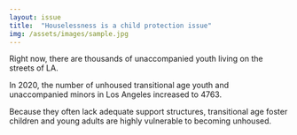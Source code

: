 ```yaml
---
layout: issue
title:  "Houselessness is a child protection issue"
img: /assets/images/sample.jpg
---
```

Right now, there are thousands of unaccompanied youth living on the streets of LA.

In 2020, the number of unhoused transitional age youth and unaccompanied minors in Los Angeles increased to 4763.

Because they often lack adequate support structures, transitional age foster children and young adults are highly vulnerable to becoming unhoused.
